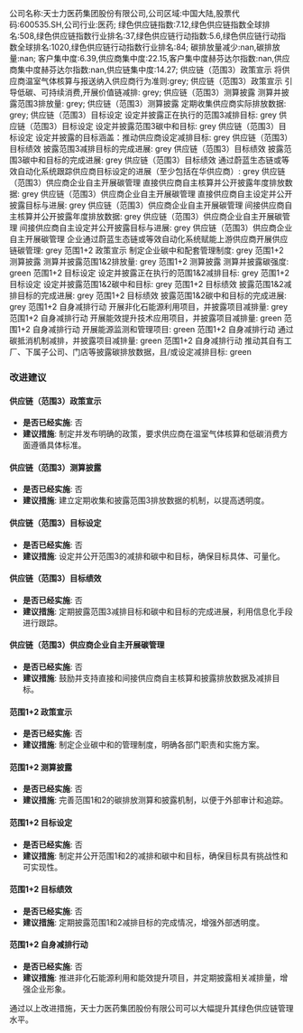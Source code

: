 公司名称:天士力医药集团股份有限公司,公司区域:中国大陆,股票代码:600535.SH,公司行业:医药;        绿色供应链指数:7.12,绿色供应链指数全球排名:508,绿色供应链指数行业排名:37,绿色供应链行动指数:5.6,绿色供应链行动指数全球排名:1020,绿色供应链行动指数行业排名:84;        碳排放量减少:nan,碳排放量:nan;        客户集中度:6.39,供应商集中度:22.15,客户集中度赫芬达尔指数:nan,供应商集中度赫芬达尔指数:nan,供应链集中度:14.27;        供应链（范围3）政策宣示 将供应商温室气体核算与报送纳入供应商行为准则:grey;        供应链（范围3）政策宣示 引导低碳、可持续消费,开展价值链减排: grey;        供应链（范围3）测算披露 测算并披露范围3排放量: grey;        供应链（范围3）测算披露 定期收集供应商实际排放数据: grey;        供应链（范围3）目标设定 设定并披露正在执行的范围3减排目标: grey        供应链（范围3）目标设定 设定并披露范围3碳中和目标: grey        供应链（范围3）目标设定 设定并披露的目标涵盖：推动供应商设定减排目标: grey        供应链（范围3）目标绩效 披露范围3减排目标的完成进展: grey        供应链（范围3）目标绩效 披露范围3碳中和目标的完成进展: grey        供应链（范围3）目标绩效 通过蔚蓝生态链或等效自动化系统跟踪供应商目标设定的进展（至少包括在华供应商）: grey        供应链（范围3）供应商企业自主开展碳管理 直接供应商自主核算并公开披露年度排放数据: grey        供应链（范围3）供应商企业自主开展碳管理 直接供应商自主设定并公开披露目标与进展: grey        供应链（范围3）供应商企业自主开展碳管理 间接供应商自主核算并公开披露年度排放数据: grey        供应链（范围3）供应商企业自主开展碳管理 间接供应商自主设定并公开披露目标与进展: grey        供应链（范围3）供应商企业自主开展碳管理 企业通过蔚蓝生态链或等效自动化系统赋能上游供应商开展供应链碳管理: grey        范围1+2 政策宣示 制定企业碳中和配套管理制度: grey        范围1+2 测算披露 测算并披露范围1&2排放量: grey        范围1+2 测算披露 测算并披露碳强度: green        范围1+2 目标设定 设定并披露正在执行的范围1&2减排目标: grey        范围1+2 目标设定 设定并披露范围1&2碳中和目标: grey        范围1+2 目标绩效 披露范围1&2减排目标的完成进展: grey        范围1+2 目标绩效 披露范围1&2碳中和目标的完成进展: grey        范围1+2 自身减排行动 开展非化石能源利用项目，并披露项目减排量: grey        范围1+2 自身减排行动 开展能效提升技术应用项目，并披露项目减排量: green        范围1+2 自身减排行动 开展能源监测和管理项目: green        范围1+2 自身减排行动 通过碳抵消机制减排，并披露项目减排量: green        范围1+2 自身减排行动 推动其自有工厂、下属子公司、门店等披露碳排放数据，且/或设定减排目标: green
### 改进建议

#### 供应链（范围3）政策宣示
- **是否已经实施**: 否
- **建议措施**: 制定并发布明确的政策，要求供应商在温室气体核算和低碳消费方面遵循具体标准。

#### 供应链（范围3）测算披露
- **是否已经实施**: 否
- **建议措施**: 建立定期收集和披露范围3排放数据的机制，以提高透明度。

#### 供应链（范围3）目标设定
- **是否已经实施**: 否
- **建议措施**: 设定并公开范围3的减排和碳中和目标，确保目标具体、可量化。

#### 供应链（范围3）目标绩效
- **是否已经实施**: 否
- **建议措施**: 定期披露范围3减排目标和碳中和目标的完成进展，利用信息化手段进行跟踪。

#### 供应链（范围3）供应商企业自主开展碳管理
- **是否已经实施**: 否
- **建议措施**: 鼓励并支持直接和间接供应商自主核算和披露排放数据及减排目标。

#### 范围1+2 政策宣示
- **是否已经实施**: 否
- **建议措施**: 制定企业碳中和的管理制度，明确各部门职责和实施方案。

#### 范围1+2 测算披露
- **是否已经实施**: 否
- **建议措施**: 完善范围1和2的碳排放测算和披露机制，以便于外部审计和追踪。

#### 范围1+2 目标设定
- **是否已经实施**: 否
- **建议措施**: 制定并公开范围1和2的减排和碳中和目标，确保目标具有挑战性和可实现性。

#### 范围1+2 目标绩效
- **是否已经实施**: 否
- **建议措施**: 定期披露范围1和2减排目标的完成情况，增强外部透明度。

#### 范围1+2 自身减排行动
- **是否已经实施**: 否
- **建议措施**: 推进非化石能源利用和能效提升项目，并定期披露相关减排量，增强企业形象。 

通过以上改进措施，天士力医药集团股份有限公司可以大幅提升其绿色供应链管理水平。